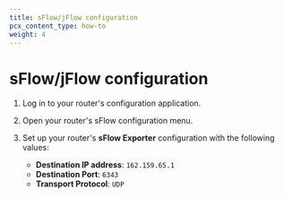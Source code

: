 ```yaml
---
title: sFlow/jFlow configuration
pcx_content_type: how-to
weight: 4
---
```


# sFlow/jFlow configuration

1. Log in to your router's configuration application.
2. Open your router's sFlow configuration menu.
3. Set up your router's **sFlow Exporter** configuration with the following values:

    - **Destination IP address**: `162.159.65.1`
    - **Destination Port**: `6343`
    - **Transport Protocol**: `UDP`
